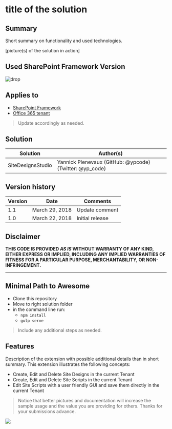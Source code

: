 # title of the solution

## Summary
Short summary on functionality and used technologies.

[picture(s) of the solution in action]

## Used SharePoint Framework Version 
![drop](https://img.shields.io/badge/version-GA-green.svg)

## Applies to

* [SharePoint Framework](https://dev.office.com/sharepoint)
* [Office 365 tenant](https://dev.office.com/sharepoint/docs/spfx/set-up-your-development-environment)

> Update accordingly as needed.

## Solution

Solution|Author(s)
--------|---------
SiteDesignsStudio | Yannick Plenevaux (GitHub: @ypcode) (Twitter: @yp_code)

## Version history

Version|Date|Comments
-------|----|--------
1.1|March 29, 2018|Update comment
1.0|March 22, 2018|Initial release

## Disclaimer
**THIS CODE IS PROVIDED *AS IS* WITHOUT WARRANTY OF ANY KIND, EITHER EXPRESS OR IMPLIED, INCLUDING ANY IMPLIED WARRANTIES OF FITNESS FOR A PARTICULAR PURPOSE, MERCHANTABILITY, OR NON-INFRINGEMENT.**

---

## Minimal Path to Awesome

- Clone this repository
- Move to right solution folder 
- in the command line run:
  - `npm install`
  - `gulp serve`

> Include any additional steps as needed.

## Features
Description of the extension with possible additional details than in short summary.
This extension illustrates the following concepts:

- Create, Edit and Delete Site Designs in the current Tenant
- Create, Edit and Delete Site Scripts in the current Tenant
- Edit Site Scripts with a user friendly GUI and save them directly in the current Tenant

> Notice that better pictures and documentation will increase the sample usage and the value you are providing for others. Thanks for your submissions advance.

<img src="https://telemetry.sharepointpnp.com/sp-dev-solutions/solutions/readme-template" />
